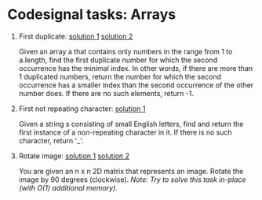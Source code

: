 # Codesignal tasks: Arrays

1. First duplicate: [solution 1](first-duplicate-1.py) [solution 2](first-duplicate-2.py)

    Given an array a that contains only numbers in the range from 1 to a.length, find the first duplicate number for which the second occurrence has the minimal index. 
    In other words, if there are more than 1 duplicated numbers, return the number for which the second occurrence has a smaller index than the second occurrence of the other number does. 
    If there are no such elements, return -1.

2. First not repeating character: [solution 1](first-not-repeating-character.py)

    Given a string s consisting of small English letters, find and return the first instance of a non-repeating character in it. 
    If there is no such character, return '_'.

3. Rotate image: [solution 1](rotate-image-1.py) [solution 2](rotate-image-2.py)

    You are given an n x n 2D matrix that represents an image. Rotate the image by 90 degrees (clockwise).
    _Note: Try to solve this task in-place (with O(1) additional memory)._
